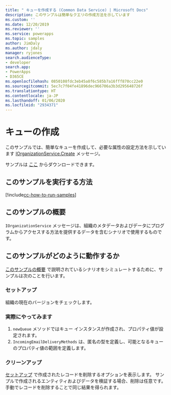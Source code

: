 ```yaml
---
title: " キューを作成する (Common Data Service) | Microsoft Docs"
description: このサンプルは簡単なクエリの作成方法を示しています
ms.custom: ''
ms.date: 12/20/2019
ms.reviewer: ''
ms.service: powerapps
ms.topic: samples
author: JimDaly
ms.author: jdaly
manager: ryjones
search.audienceType:
- developer
search.app:
- PowerApps
- D365CE
ms.openlocfilehash: 0850108fdc3eb45a8f6c585b7a16fff870cc22e0
ms.sourcegitcommit: 5ec7c7f04fe41896dec966706a3b3d295648726f
ms.translationtype: HT
ms.contentlocale: ja-JP
ms.lasthandoff: 01/06/2020
ms.locfileid: "2934371"
---
```

# <a name="create-a-queue"></a>キューの作成

このサンプルでは、簡単なキューを作成して、必要な属性の設定方法を示しています [IOrganizationService.Create](https://docs.microsoft.com/dotnet/api/microsoft.xrm.sdk.iorganizationservice.create?view=dynamics-general-ce-9) メッセージ。

サンプルは [ここ](https://github.com/microsoft/PowerApps-Samples/tree/master/cds/orgsvc/C%23/CreateQueue) からダウンロードできます。

## <a name="how-to-run-this-sample"></a>このサンプルを実行する方法

[!include[cc-how-to-run-samples](../../includes/cc-how-to-run-samples.md)]

## <a name="what-this-sample-does"></a>このサンプルの概要

`IOrganizationService` メッセージは、組織のメタデータおよびデータにプログラムからアクセスする方法を提供するデータを含むシナリオで使用するものです。

## <a name="how-this-sample-works"></a>このサンプルがどのように動作するか

[このサンプルの概要](#what-this-sample-does) で説明されているシナリオをシミュレートするために、サンプルは次のことを行います。

### <a name="setup"></a>セットアップ

組織の現在のバージョンをチェックします。

### <a name="demonstrate"></a>実際にやってみます

1. `newQueue` メソッドではキュー インスタンスが作成され、プロパティ値が設定されます。 
2. `IncomingEmailDeliveryMethods` は、匿名の型を定義し、可能となるキューのプロパティ値の範囲を定義します。

### <a name="clean-up"></a>クリーンアップ

[セットアップ](#setup) で作成されたレコードを削除するオプションを表示します。 サンプルで作成されるエンティティおよびデータを検証する場合、削除は任意です。 手動でレコードを削除することで同じ結果を得られます。

